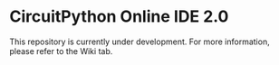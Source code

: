 # CircuitPython Online IDE 2.0

This repository is currently under development. For more information, please refer to the Wiki tab.